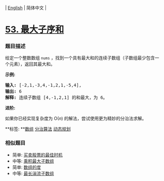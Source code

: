 | [English](README_EN.md) | 简体中文 |

# [53. 最大子序和](https://leetcode-cn.com/problems/maximum-subarray)
 ### 题目描述
<p>给定一个整数数组 <code>nums</code>&nbsp;，找到一个具有最大和的连续子数组（子数组最少包含一个元素），返回其最大和。</p>

<p><strong>示例:</strong></p>

<pre><strong>输入:</strong> [-2,1,-3,4,-1,2,1,-5,4],
<strong>输出:</strong> 6
<strong>解释:</strong>&nbsp;连续子数组&nbsp;[4,-1,2,1] 的和最大，为&nbsp;6。
</pre>

<p><strong>进阶:</strong></p>

<p>如果你已经实现复杂度为 O(<em>n</em>) 的解法，尝试使用更为精妙的分治法求解。</p>

**标签:	**[数组](https://leetcode-cn.com/tag/array) [分治算法](https://leetcode-cn.com/tag/divide-and-conquer) [动态规划](https://leetcode-cn.com/tag/dynamic-programming) 
 ### 相似题目
- 简单:	[买卖股票的最佳时机](https://leetcode-cn.com/problems/best-time-to-buy-and-sell-stock) 
- 中等:	[乘积最大子数组](https://leetcode-cn.com/problems/maximum-product-subarray) 
- 简单:	[数组的度](https://leetcode-cn.com/problems/degree-of-an-array) 
- 中等:	[最长湍流子数组](https://leetcode-cn.com/problems/longest-turbulent-subarray) 
